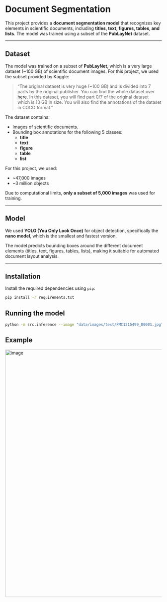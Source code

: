 # Document Segmentation

This project provides a **document segmentation model** that recognizes key elements in scientific documents, including **titles, text, figures, tables, and lists**. The model was trained using a subset of the **PubLayNet** dataset.

---

## Dataset

The model was trained on a subset of **PubLayNet**, which is a very large dataset (~100 GB) of scientific document images. For this project, we used the subset provided by Kaggle:

> “The original dataset is very huge (~100 GB) and is divided into 7 parts by the original publisher. You can find the whole dataset over [here](https://www.kaggle.com/datasets/). In this dataset, you will find part 0/7 of the original dataset which is 13 GB in size. You will also find the annotations of the dataset in COCO format.”

The dataset contains:

- Images of scientific documents.
- Bounding box annotations for the following 5 classes:
  - **title**
  - **text**
  - **figure**
  - **table**
  - **list**

For this project, we used:

- ~47,000 images
- ~3 million objects

Due to computational limits, **only a subset of 5,000 images** was used for training.

---

## Model

We used **YOLO (You Only Look Once)** for object detection, specifically the **nano model**, which is the smallest and fastest version.  

The model predicts bounding boxes around the different document elements (titles, text, figures, tables, lists), making it suitable for automated document layout analysis.

---

## Installation

Install the required dependencies using `pip`:

```bash
pip install -r requirements.txt
```

## Running the model

```bash
python -m src.inference --image "data/images/test/PMC1215499_00001.jpg" --output "results"
```

## Example

<img width="610" height="794" alt="image" src="https://github.com/user-attachments/assets/29c1a2bd-1de8-4851-aea6-2e9494a7290e" />


